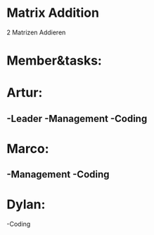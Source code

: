 # Matrix Addition

2 Matrizen Addieren

# Member&tasks:
# Artur:
-Leader
-Management
-Coding
--------------------------------------------
# Marco:
-Management
-Coding
--------------------------------------------
# Dylan:
-Coding
